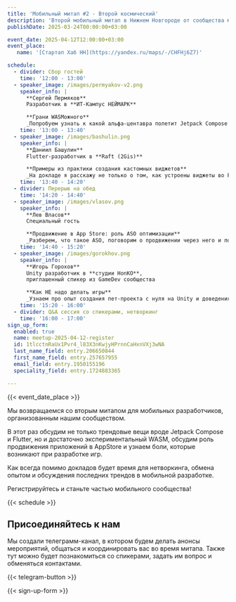 ```yaml
---
title: 'Мобильный митап #2 - Второй космический'
description: 'Второй мобильный митап в Нижнем Новгороде от сообщества мобильных разработчиков. А космический он, потому что 12 апреля - день космонавтики.'
publishDate: 2025-03-24T00:00:00+03:00

event_date: 2025-04-12T12:00:00+03:00
event_place:
   name: '[Стартап Хаб НН](https://yandex.ru/maps/-/CHFHj6Z7)'

schedule:
  - divider: Сбор гостей
    time: '12:00 - 13:00'
  - speaker_image: /images/permyakov-v2.png
    speaker_info: |
      **Сергей Пермяков**  
      Разработчик в **ИТ-Кампус НЕЙМАРК**

      **Грани WASMожного**  
      _Попробуем узнать к какой альфа-центавра полетит Jetpack Compose в браузере._
    time: '13:00 - 13:40'
  - speaker_image: /images/bashulin.png
    speaker_info: |
      **Даниил Башулин**  
      Flutter-разработчик в **Raft (2Gis)**

      **Примеры из практики создания кастомных виджетов**  
      _На докладе я расскажу не только о том, как устроены виджеты во Flutter изнутри и поделюсь своим опытом, но и помогу разобраться с рендер-объектами. На примере разработок в проекте Balady от 2gis разберем как создавать динамические и гибко настраиваемые компоненты пользовательского интерфейса. Поговорим про элементы лэйаута виджетов и рисование красивых анимаций._
    time: '13:40 - 14:20'  
  - divider: Перерыв на обед
    time: '14:20 - 14:40'
  - speaker_image: /images/vlasov.png
    speaker_info: |
      **Лев Власов**  
      Специальный гость

      **Продвижение в App Store: роль ASO оптимизации**  
      _Разберем, что такое ASO, поговорим о продвижении через него и посмотрим как оно работает на примере моего приложения._
    time: '14:40 - 15:20'
  - speaker_image: /images/gorokhov.png
    speaker_info: |
      **Игорь Горохов**  
      Unity разработчик в **студии HonKO**,  
      приглашенный спикер из GameDev сообщества

      **Как НЕ надо делать игры**  
      _Узнаем про опыт создания пет-проекта с нуля на Unity и доведения его до продакшена. Поделюсь опытом "Как это было и что из этого стало"._
    time: '15:20 - 16:00'
  - divider: Q&A сессия со спикерами, нетворкинг
    time: '16:00 - 17:00'
sign_up_form:
  enabled: true
  name: meetup-2025-04-12-register
  id: 1tlcctnRaUx1Pvr4_l83X3nKwjyHPrnnCaHxnVXj3wNA
  last_name_field: entry.206650844
  first_name_field: entry.257657955
  email_field: entry.1950155196
  speciality_field: entry.1724883365

---
```


{{< event_date_place >}}

Мы возвращаемся со вторым митапом для мобильных разработчиков, организованным нашим сообществом.

В этот раз обсудим не только трендовые вещи вроде Jetpack Compose и Flutter, но и достаточно экспериментальный WASM, обсудим роль продвижения приложений в AppStore и узнаем боли, которые возникают при разработке игр.

Как всегда помимо докладов будет время для нетворкинга, обмена опытом и обсуждения последних трендов в мобильной разработке.

Регистрируйтесь и станьте частью мобильного сообщества!

{{< schedule >}}

## Присоединяйтесь к нам

Мы создали телеграмм-канал, в котором будем делать анонсы мероприятий, общаться и координировать вас во время митапа. Также тут можно будет познакомиться со спикерами, задать им вопрос и обменяться контактами.

{{< telegram-button >}}

{{< sign-up-form >}}